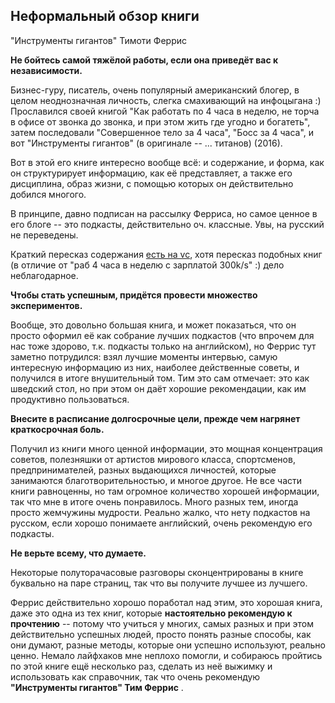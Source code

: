 ## Неформальный обзор книги

"Инструменты гигантов"
Тимоти Феррис

**Не бойтесь самой тяжёлой работы, если она приведёт вас к независимости.**

Бизнес-гуру, писатель, очень популярный американский блогер, в целом неоднозначная личность, слегка смахивающий на инфоцыгана :) Прославился своей книгой "Как работать по 4 часа в неделю, не торча в офисе от звонка до звонка, и при этом жить где угодно и богатеть", затем последовали "Совершенное тело за 4 часа", "Босс за 4 часа", и вот "Инструменты гигантов" (в оригинале -- ... титанов) (2016).

Вот в этой его книге интересно вообще всё: и содержание, и форма, как он структурирует информацию, как её представляет, а также его дисциплина, образ жизни, с помощью которых он действительно добился многого.

В принципе, давно подписан на рассылку Ферриса, но самое ценное в его блоге -- это подкасты, действительно оч. классные. Увы, на русский не переведены.

Краткий пересказ содержания [есть на vc](https://vc.ru/books/25617-titans-shoulders), хотя пересказ подобных книг (в отличие от "раб 4 часа в неделю с зарплатой 300k/s" :) дело неблагодарное.

**Чтобы стать успешным, придётся провести множество экспериментов.**

Вообще, это довольно большая книга, и может показаться, что он просто оформил её как собрание лучших подкастов (что впрочем для нас тоже здорово, т.к. подкасты только на английском), но Феррис тут заметно потрудился: взял лучшие моменты интервью, самую интересную информацию из них, наиболее действенные советы, и получился в итоге внушительный том. Тим это сам отмечает: это как шведский стол, но при этом он даёт хорошие рекомендации, как им продуктивно пользоваться.

**Внесите в расписание долгосрочные цели, прежде чем нагрянет краткосрочная боль.**

Получил из книги много ценной информации, это мощная концентрация советов, полезняшки от артистов мирового класса, спортсменов, предпринимателей, разных выдающихся личностей, которые занимаются благотворительностью, и многое другое. Не все части книги равноценны, но там огромное количество хорошей информации, так что мне в итоге очень понравилось. Много разных тем, иногда просто жемчужины мудрости. Реально жалко, что нету подкастов на русском, если хорошо понимаете английский, очень рекомендую его подкасты.

**Не верьте всему, что думаете.**

Некоторые полуторачасовые разговоры сконцентрированы в книге буквально на паре страниц, так что вы получите лучшее из лучшего.

Феррис действительно хорошо поработал над этим, это хорошая книга, даже это одна из тех книг, которые **настоятельно рекомендую к прочтению** -- потому что учиться у многих, самых разных и при этом действительно успешных людей, просто понять разные способы, как они думают, разные методы, которые они успешно используют, реально ценно. Немало лайфхаков мне неплохо помогли, и собираюсь пройтись по этой книге ещё несколько раз, сделать из неё выжимку и использовать как справочник,
так что очень рекомендую  **"Инструменты гигантов" Тим Феррис** .
